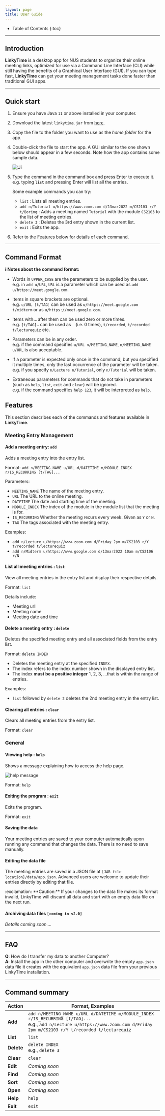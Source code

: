 ```yaml
---
layout: page
title: User Guide
---
```


* Table of Contents
{:toc}

--------------------------------------------------------------------------------------------------------------------

## Introduction

**LinkyTime** is a desktop app for NUS students to organize their online meeting links, optimized for use via a Command Line Interface (CLI) while still having the benefits of a Graphical User Interface (GUI). If you can type fast, **LinkyTime** can get your meeting management tasks done faster than traditional GUI apps.

--------------------------------------------------------------------------------------------------------------------

## Quick start

1. Ensure you have Java `11` or above installed in your computer.

2. Download the latest `linkytime.jar` from [here](https://github.com/AY2122S2-CS2103T-T13-3/tp/releases).

3. Copy the file to the folder you want to use as the _home folder_ for the app.

4. Double-click the file to start the app. A GUI similar to the one shown below should appear in a few seconds. Note how the app contains some sample data.<br>
    
    ![Ui](images/Ui.png)

6. Type the command in the command box and press Enter to execute it. e.g. typing **`list`** and pressing Enter will list all the entries.<br>
   
    Some example commands you can try:

    * `list` : Lists all meeting entries.
    * `add n/Tutorial u/https://www.zoom.com d/13mar2022 m/CS2103 r/Y t/Boring` : Adds a meeting named `Tutorial` with the module `CS2103` to the list of meeting entries.
    * `delete 3` : Deletes the 3rd entry shown in the current list.
    * `exit` : Exits the app.

7. Refer to the [Features](#features) below for details of each command.

--------------------------------------------------------------------------------------------------------------------

## Command Format

<div markdown="block" class="alert alert-info">

**:information_source: Notes about the command format:**<br>

* Words in `UPPER_CASE` are the parameters to be supplied by the user.<br>
  e.g. in `add u/URL`, `URL` is a parameter which can be used as `add u/https://meet.google.com`.

* Items in square brackets are optional.<br>
  e.g. `u/URL [t/TAG]` can be used as `u/https://meet.google.com t/midterm` or as `u/https://meet.google.com`.

* Items with `…`​ after them can be used zero or more times.<br>
  e.g. `[t/TAG]…​` can be used as ` ` (i.e. 0 times), `t/recorded`, `t/recorded t/lecturequiz` etc.

* Parameters can be in any order.<br>
  e.g. if the command specifies `u/URL n/MEETING_NAME`, `n/MEETING_NAME u/URL` is also acceptable.

* If a parameter is expected only once in the command, but you specified it multiple times, only the last occurrence of the parameter will be taken.<br>
  e.g. if you specify `n/Lecture n/Tutorial`, only `n/Tutorial` will be taken.

* Extraneous parameters for commands that do not take in parameters (such as `help`, `list`, `exit` and `clear`) will be ignored.<br>
  e.g. if the command specifies `help 123`, it will be interpreted as `help`.

</div>

## Features

This section describes each of the commands and features available in **LinkyTime**.


### Meeting Entry Management

#### Add a meeting entry: `add`

Adds a meeting entry into the entry list.

Format: `add n/MEETING_NAME u/URL d/DATETIME m/MODULE_INDEX r/IS_RECURRING [t/TAG]...`

Parameters:

* `MEETING_NAME` The name of the meeting entry.
* `URL` The URL to the online meeting.
* `DATETIME` The date and starting time of the meeting.
* `MODULE_INDEX` The index of the module in the module list that the meeting is for.
* `IS_RECURRING` Whether the meeting recurs every week. Given as `Y` or `N`.
* `TAG` The tags associated with the meeting entry.

Examples:

* `add n/Lecture u/https://www.zoom.com d/Friday 2pm m/CS2103 r/Y t/recorded t/lecturequiz`
* `add n/Midterm u/https://www.google.com d/13mar2022 10am m/CS2106 r/N`


#### List all meeting entries : `list`

View all meeting entries in the entry list and display their respective details.

Format: `list`

Details include:

* Meeting url
* Meeting name
* Meeting date and time


#### Delete a meeting entry : `delete`

Deletes the specified meeting entry and all associated fields from the entry list.

Format: `delete INDEX`

* Deletes the meeting entry at the specified `INDEX`.
* The index refers to the index number shown in the displayed entry list.
* The index **must be a positive integer** 1, 2, 3, …​ that is within the range of entries.

Examples:
* `list` followed by `delete 2` deletes the 2nd meeting entry in the entry list.


#### Clearing all entries : `clear`

Clears all meeting entries from the entry list.

Format: `clear`


### General

#### Viewing help : `help`

Shows a message explaining how to access the help page.

![help message](images/helpMessage.png)

Format: `help`


#### Exiting the program : `exit`

Exits the program.

Format: `exit`


#### Saving the data

Your meeting entries are saved to your computer automatically upon running any command that changes the data. There is no need to save manually.


#### Editing the data file

The meeting entries are saved in a JSON file at `[JAR file location]/data/app.json`. Advanced users are welcome to update their entries directly by editing that file.

<div markdown="span" class="alert alert-warning">:exclamation: **Caution:**
If your changes to the data file makes its format invalid, LinkyTime will discard all data and start with an empty data file on the next run.
</div>


#### Archiving data files `[coming in v2.0]`

_Details coming soon ..._

--------------------------------------------------------------------------------------------------------------------

## FAQ

**Q**: How do I transfer my data to another Computer?<br>
**A**: Install the app in the other computer and overwrite the empty `app.json` data file it creates with the equivalent `app.json` data file from your previous LinkyTime installation.

--------------------------------------------------------------------------------------------------------------------

## Command summary

Action | Format, Examples
--------|------------------
**Add** | `add n/MEETING_NAME u/URL d/DATETIME m/MODULE_INDEX r/IS_RECURRING [t/TAG]...` <br> e.g., `add n/Lecture u/https://www.zoom.com d/Friday 2pm m/CS2103 r/Y t/recorded t/lecturequiz`
**List** | `list`
**Delete** | `delete INDEX`<br> e.g., `delete 3`
**Clear** | `clear`
**Edit** | _Coming soon_
**Find** | _Coming soon_
**Sort** | _Coming soon_
**Open** | _Coming soon_
**Help** | `help`
**Exit** | `exit`
